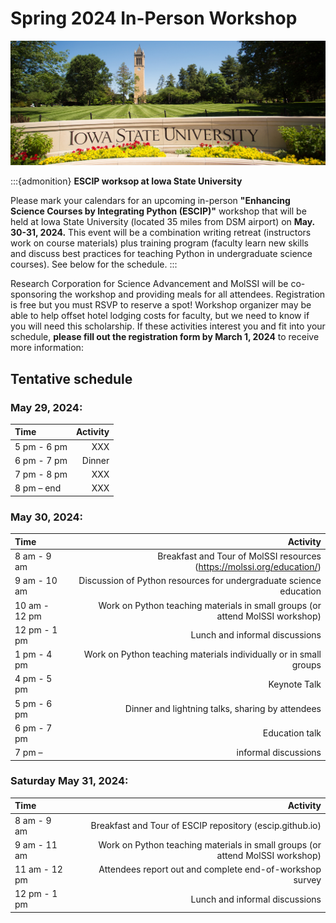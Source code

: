 # Spring 2024 In-Person Workshop

![](isu.jpg)

:::{admonition} **ESCIP worksop at Iowa State University**

Please mark your calendars for an upcoming in-person **"Enhancing Science Courses by Integrating Python (ESCIP)"** workshop that will be held at Iowa State University (located 35 miles from DSM airport) on **May. 30-31, 2024.** This event will be a combination writing retreat (instructors work on course materials) plus training program (faculty learn new skills and discuss best practices for teaching Python in undergraduate science courses). 
See below for the schedule. 
:::

Research Corporation for Science Advancement and MolSSI will be co-sponsoring the workshop and providing meals for all attendees. Registration is free but you must RSVP to reserve a spot! Workshop organizer may be able to help offset hotel lodging costs for faculty, but we need to know if you will need this scholarship. If these activities interest you and fit into your schedule, **please fill out the registration form by March 1, 2024** to receive more information: 


## Tentative schedule

### May 29, 2024:

|    Time         |   Activity   |
| :------------   | -------------: |
| 5 pm - 6 pm     |        XXX       |
| 6 pm - 7 pm     |      Dinner        |
| 7 pm - 8 pm     | XXX |
|8 pm – end       | XXX |

### May 30, 2024:

|    Time         |   Activity   |
| :------------   | -------------: |
|8 am - 9 am | Breakfast and Tour of MolSSI resources (https://molssi.org/education/) |
|9 am - 10 am | Discussion of Python resources for undergraduate science education |
|10 am - 12 pm | Work on Python teaching materials in small groups (or attend MolSSI workshop) |
|12 pm - 1 pm | Lunch and informal discussions |
|1 pm - 4 pm | Work on Python teaching materials individually or in small groups |
|4 pm - 5 pm | Keynote Talk  |
|5 pm - 6 pm | Dinner and lightning talks, sharing by attendees |
|6 pm - 7 pm | Education talk  |
|7 pm –  | informal discussions |

### Saturday May 31, 2024:

|    Time         |   Activity   |
| :------------   | -------------: |
| 8 am - 9 am | Breakfast and Tour of ESCIP repository (escip.github.io) |
| 9 am - 11 am | Work on Python teaching materials in small groups (or attend MolSSI workshop) |
| 11 am - 12 pm | Attendees report out and complete end-of-workshop survey |
| 12 pm - 1 pm | Lunch and informal discussions |

